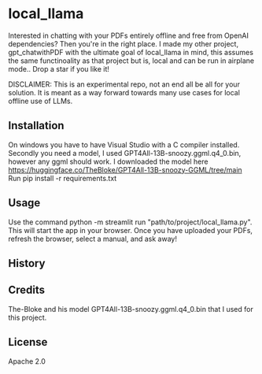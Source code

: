 # local_llama

Interested in chatting with your PDFs entirely offline and free from OpenAI dependencies? Then you're in the right place. I made my other project, gpt_chatwithPDF with the ultimate goal of local_llama in mind, this assumes the same functinoality as that project but is, local and can be run in airplane mode.. Drop a star if you like it!

DISCLAIMER: This is an experimental repo, not an end all be all for your solution. It is meant as a way forward towards many use cases for local offline use of LLMs.

## Installation

On windows you have to have Visual Studio with a C compiler installed. 
Secondly you need a model, I used GPT4All-13B-snoozy.ggml.q4_0.bin, however any ggml should work. 
I downloaded the model here https://huggingface.co/TheBloke/GPT4All-13B-snoozy-GGML/tree/main
Run pip install -r requirements.txt

## Usage

Use the command python -m streamlit run "path/to/project/local_llama.py". This will start the app in your browser. Once you have uploaded your PDFs, refresh the browser, select a manual, and ask away!

## History


## Credits

The-Bloke and his model GPT4All-13B-snoozy.ggml.q4_0.bin that I used for this project.

## License

Apache 2.0
